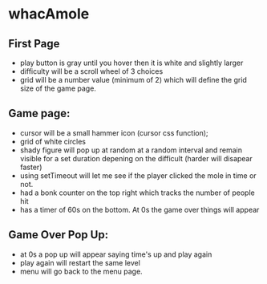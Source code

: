 # whacAmole 


## First Page
- play button is gray until you hover then it is white and slightly larger
- difficulty will be a scroll wheel of 3 choices
- grid will be a number value (minimum of 2) which will define the grid size of the game page. 
        
## Game page: 
- cursor will be a small hammer icon (cursor css function);
- grid of white circles
- shady figure will pop up at random at a random interval and remain visible for a set duration depening on the difficult (harder will disapear faster)
- using setTimeout will let me see if the player clicked the mole in time or not. 
- had a bonk counter on the top right which tracks the number of people hit
- has a timer of 60s on the bottom. At 0s the game over things will appear

## Game Over Pop Up:
- at 0s a pop up will appear saying time's up and play again
- play again will restart the same level
- menu will go back to the menu page. 
